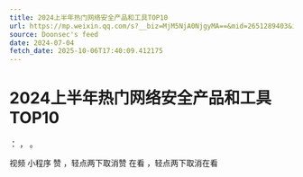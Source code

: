 ```yaml
---
title: 2024上半年热门网络安全产品和工具TOP10
url: https://mp.weixin.qq.com/s?__biz=MjM5NjA0NjgyMA==&mid=2651289403&idx=1&sn=883b0b21ef0889f9c656a5ed028a8924
source: Doonsec's feed
date: 2024-07-04
fetch_date: 2025-10-06T17:40:09.412175
---
```


# 2024上半年热门网络安全产品和工具TOP10

：
，
。

视频
小程序
赞
，轻点两下取消赞
在看
，轻点两下取消在看